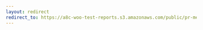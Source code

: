 ```yaml
---
layout: redirect
redirect_to: https://a8c-woo-test-reports.s3.amazonaws.com/public/pr-merge/37620/api/index.html
---
```

